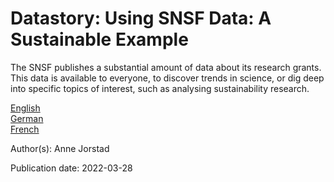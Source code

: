 # Datastory: Using SNSF Data: A Sustainable Example

The SNSF publishes a substantial amount of data about its research grants. This data is available to everyone, to discover trends in science, or dig deep into specific topics of interest, such as analysing sustainability research.

[English](https://data.snf.ch/stories/usage-snsf-data-a-sustainable-example-en.html)  
[German](https://data.snf.ch/stories/nutzung-snf-daten-visualisierungen-zur-nachhaltigkeit-de.html)  
[French](https://data.snf.ch/stories/utilisation-donnees-fns-exemple-developpement-durable-fr.html)  

Author(s): Anne Jorstad

Publication date: 2022-03-28